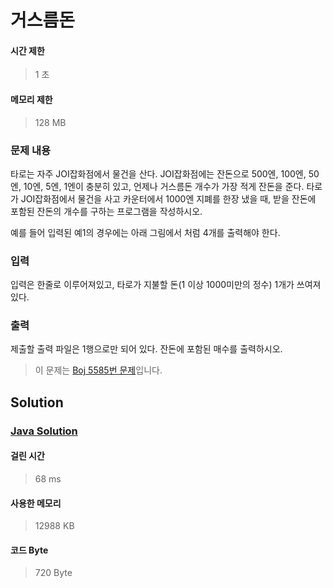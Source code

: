 # 거스름돈


#### 시간 제한


> 1 초


#### 메모리 제한


> 128 MB


### 문제 내용


타로는 자주 JOI잡화점에서 물건을 산다. JOI잡화점에는 잔돈으로 500엔, 100엔, 50엔, 10엔, 5엔, 1엔이 충분히 있고, 언제나 거스름돈 개수가 가장 적게 잔돈을 준다. 타로가 JOI잡화점에서 물건을 사고 카운터에서 1000엔 지폐를 한장 냈을 때, 받을 잔돈에 포함된 잔돈의 개수를 구하는 프로그램을 작성하시오.

예를 들어 입력된 예1의 경우에는 아래 그림에서 처럼 4개를 출력해야 한다.


### 입력


입력은 한줄로 이루어져있고, 타로가 지불할 돈(1 이상 1000미만의 정수) 1개가 쓰여져있다.


### 출력


제출할 출력 파일은 1행으로만 되어 있다. 잔돈에 포함된 매수를 출력하시오.


> 이 문제는 [Boj 5585번 문제](https://www.acmicpc.net/problem/5585)입니다.


## Solution


### [Java Solution](./main.java)


#### 걸린 시간


> 68 ms


#### 사용한 메모리


> 12988 KB


#### 코드 Byte


> 720 Byte
